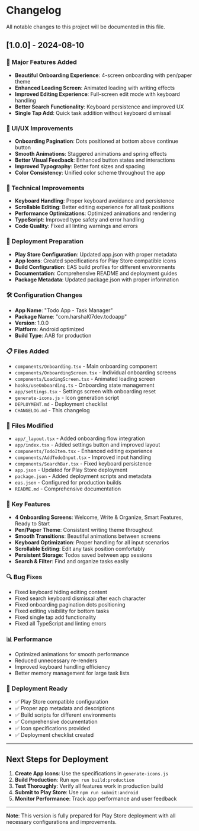 # Changelog

All notable changes to this project will be documented in this file.

## [1.0.0] - 2024-08-10

### 🚀 Major Features Added
- **Beautiful Onboarding Experience**: 4-screen onboarding with pen/paper theme
- **Enhanced Loading Screen**: Animated loading with writing effects
- **Improved Editing Experience**: Full-screen edit mode with keyboard handling
- **Better Search Functionality**: Keyboard persistence and improved UX
- **Single Tap Add**: Quick task addition without keyboard dismissal

### 🎨 UI/UX Improvements
- **Onboarding Pagination**: Dots positioned at bottom above continue button
- **Smooth Animations**: Staggered animations and spring effects
- **Better Visual Feedback**: Enhanced button states and interactions
- **Improved Typography**: Better font sizes and spacing
- **Color Consistency**: Unified color scheme throughout the app

### 🔧 Technical Improvements
- **Keyboard Handling**: Proper keyboard avoidance and persistence
- **Scrollable Editing**: Better editing experience for all task positions
- **Performance Optimizations**: Optimized animations and rendering
- **TypeScript**: Improved type safety and error handling
- **Code Quality**: Fixed all linting warnings and errors

### 📱 Deployment Preparation
- **Play Store Configuration**: Updated app.json with proper metadata
- **App Icons**: Created specifications for Play Store compatible icons
- **Build Configuration**: EAS build profiles for different environments
- **Documentation**: Comprehensive README and deployment guides
- **Package Metadata**: Updated package.json with proper information

### 🛠️ Configuration Changes
- **App Name**: "Todo App - Task Manager"
- **Package Name**: "com.harshal07dev.todoapp"
- **Version**: 1.0.0
- **Platform**: Android optimized
- **Build Type**: AAB for production

### 📋 Files Added
- `components/Onboarding.tsx` - Main onboarding component
- `components/OnboardingScreen.tsx` - Individual onboarding screens
- `components/LoadingScreen.tsx` - Animated loading screen
- `hooks/useOnboarding.ts` - Onboarding state management
- `app/settings.tsx` - Settings screen with onboarding reset
- `generate-icons.js` - Icon generation script
- `DEPLOYMENT.md` - Deployment checklist
- `CHANGELOG.md` - This changelog

### 📝 Files Modified
- `app/_layout.tsx` - Added onboarding flow integration
- `app/index.tsx` - Added settings button and improved layout
- `components/TodoItem.tsx` - Enhanced editing experience
- `components/AddTodoInput.tsx` - Improved input handling
- `components/SearchBar.tsx` - Fixed keyboard persistence
- `app.json` - Updated for Play Store deployment
- `package.json` - Added deployment scripts and metadata
- `eas.json` - Configured for production builds
- `README.md` - Comprehensive documentation

### 🎯 Key Features
- **4 Onboarding Screens**: Welcome, Write & Organize, Smart Features, Ready to Start
- **Pen/Paper Theme**: Consistent writing theme throughout
- **Smooth Transitions**: Beautiful animations between screens
- **Keyboard Optimization**: Proper handling for all input scenarios
- **Scrollable Editing**: Edit any task position comfortably
- **Persistent Storage**: Todos saved between app sessions
- **Search & Filter**: Find and organize tasks easily

### 🔍 Bug Fixes
- Fixed keyboard hiding editing content
- Fixed search keyboard dismissal after each character
- Fixed onboarding pagination dots positioning
- Fixed editing visibility for bottom tasks
- Fixed single tap add functionality
- Fixed all TypeScript and linting errors

### 📊 Performance
- Optimized animations for smooth performance
- Reduced unnecessary re-renders
- Improved keyboard handling efficiency
- Better memory management for large task lists

### 🚀 Deployment Ready
- ✅ Play Store compatible configuration
- ✅ Proper app metadata and descriptions
- ✅ Build scripts for different environments
- ✅ Comprehensive documentation
- ✅ Icon specifications provided
- ✅ Deployment checklist created

---

## Next Steps for Deployment

1. **Create App Icons**: Use the specifications in `generate-icons.js`
2. **Build Production**: Run `npm run build:production`
3. **Test Thoroughly**: Verify all features work in production build
4. **Submit to Play Store**: Use `npm run submit:android`
5. **Monitor Performance**: Track app performance and user feedback

---

**Note**: This version is fully prepared for Play Store deployment with all necessary configurations and improvements.
